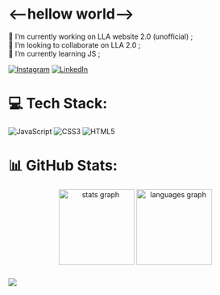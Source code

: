 # <--hellow world-->
🔭 I’m currently working on LLA website 2.0 (unofficial) ;<br>👯 I’m looking to collaborate on LLA 2.0 ;<br>🌱 I’m currently learning JS ; <br>

[![Instagram](https://img.shields.io/badge/Instagram-%23E4405F.svg?logo=Instagram&logoColor=white)](https://instagram.com/barshan_poddar) [![LinkedIn](https://img.shields.io/badge/LinkedIn-%230077B5.svg?logo=linkedin&logoColor=white)](https://linkedin.com/in/barshan-poddar) 

# 💻 Tech Stack:
![JavaScript](https://img.shields.io/badge/javascript-%23323330.svg?style=for-the-badge&logo=javascript&logoColor=%23F7DF1E) ![CSS3](https://img.shields.io/badge/css3-%231572B6.svg?style=for-the-badge&logo=css3&logoColor=white) ![HTML5](https://img.shields.io/badge/html5-%23E34F26.svg?style=for-the-badge&logo=html5&logoColor=white)
# 📊 GitHub Stats:
<div align="center">
  <img src="https://github-readme-stats.vercel.app/api?username=barshanpoddar&hide_title=false&hide_rank=false&show_icons=true&include_all_commits=true&count_private=true&disable_animations=false&theme=dracula&locale=en&hide_border=false" height="150" alt="stats graph"  />
  <img src="https://github-readme-stats.vercel.app/api/top-langs?username=barshanpoddar&locale=en&hide_title=false&layout=compact&card_width=320&langs_count=5&theme=dracula&hide_border=false" height="150" alt="languages graph"  />
</div>


###

[![](https://visitcount.itsvg.in/api?id=barshanpoddar&icon=6&color=3)](https://visitcount.itsvg.in)
